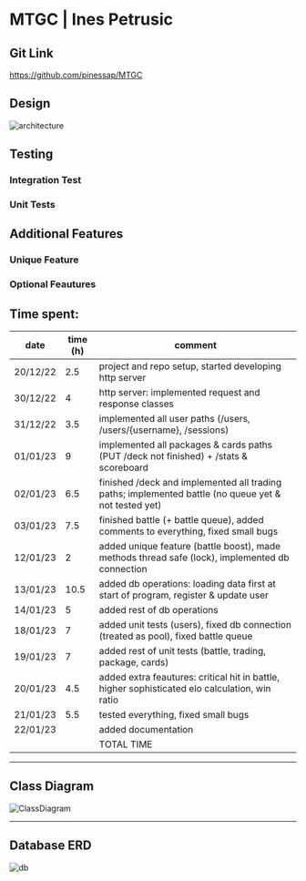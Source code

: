# MTGC | Ines Petrusic

## Git Link
https://github.com/pinessap/MTGC

## Design

![architecture](https://user-images.githubusercontent.com/1788353/213922474-fb55c7a0-a379-4336-8af2-ef1a7aff6653.png)



## Testing
### Integration Test 
### Unit Tests

## Additional Features
### Unique Feature

### Optional Feautures

## Time spent:

| date     | time (h) | comment                                                                                              |
| -------- | -------- | ---------------------------------------------------------------------------------------------------- |
| 20/12/22 | 2.5      | project and repo setup, started developing http server                                               |
| 30/12/22 | 4        | http server: implemented request and response classes                                                |
| 31/12/22 | 3.5      | implemented all user paths (/users, /users/{username}, /sessions)                                    |
| 01/01/23 | 9        | implemented all packages & cards paths (PUT /deck not finished) + /stats & scoreboard                |
| 02/01/23 | 6.5      | finished /deck and implemented all trading paths; implemented battle (no queue yet & not tested yet) |
| 03/01/23 | 7.5      | finished battle (+ battle queue), added comments to everything, fixed small bugs                     |
| 12/01/23 | 2        | added unique feature (battle boost), made methods thread safe (lock), implemented db connection      |
| 13/01/23 | 10.5     | added db operations: loading data first at start of program, register & update user                  |
| 14/01/23 | 5        | added rest of db operations                                                                          |
| 18/01/23 | 7        | added unit tests (users), fixed db connection (treated as pool), fixed battle queue                  |
| 19/01/23 | 7        | added rest of unit tests (battle, trading, package, cards)                                           |
| 20/01/23 | 4.5      | added extra feautures: critical hit in battle, higher sophisticated elo calculation, win ratio       |
| 21/01/23 | 5.5      | tested everything, fixed small bugs                                                                  |
| 22/01/23 |       | added documentation                                                                  |
|  |       | TOTAL TIME                                                              |
_______

## Class Diagram
![ClassDiagram](https://user-images.githubusercontent.com/1788353/213922478-a782a75a-ce87-4e24-ab62-4976aedf2e51.png)
_______
## Database ERD
![db](https://user-images.githubusercontent.com/1788353/213922482-edcbc08e-c137-488b-815d-f676d7f0fb88.png)
